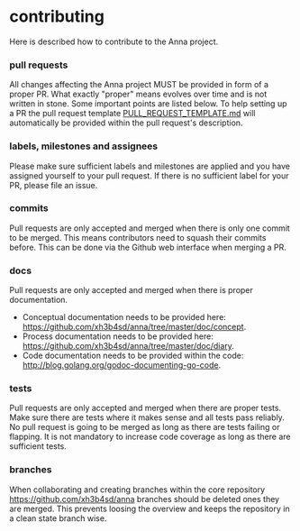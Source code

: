 # contributing
Here is described how to contribute to the Anna project.

### pull requests
All changes affecting the Anna project MUST be provided in form of a proper PR.
What exactly "proper" means evolves over time and is not written in stone. Some
important points are listed below. To help setting up a PR the pull request
template [PULL_REQUEST_TEMPLATE.md](PULL_REQUEST_TEMPLATE.md) will automatically
be provided within the pull request's description.

### labels, milestones and assignees
Please make sure sufficient labels and milestones are applied and you have
assigned yourself to your pull request. If there is no sufficient label for your
PR, please file an issue.

### commits
Pull requests are only accepted and merged when there is only one commit to be
merged. This means contributors need to squash their commits before. This can be
done via the Github web interface when merging a PR.

### docs
Pull requests are only accepted and merged when there is proper documentation.

- Conceptual documentation needs to be provided here: https://github.com/xh3b4sd/anna/tree/master/doc/concept.
- Process documentation needs to be provided here: https://github.com/xh3b4sd/anna/tree/master/doc/diary.
- Code documentation needs to be provided within the code: http://blog.golang.org/godoc-documenting-go-code.

### tests
Pull requests are only accepted and merged when there are proper tests. Make
sure there are tests where it makes sense and all tests pass reliably. No pull
request is going to be merged as long as there are tests failing or flapping. It
is not mandatory to increase code coverage as long as there are sufficient
tests.

### branches
When collaborating and creating branches within the core repository
https://github.com/xh3b4sd/anna branches should be deleted ones they are merged.
This prevents loosing the overview and keeps the repository in a clean state
branch wise.

